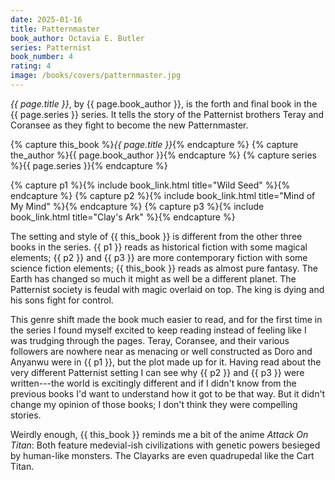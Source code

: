 ```yaml
---
date: 2025-01-16
title: Patternmaster
book_author: Octavia E. Butler
series: Patternist
book_number: 4
rating: 4
image: /books/covers/patternmaster.jpg
---
```


<cite class="book-title">{{ page.title }}</cite>, by <span
class="author-name">{{ page.book_author }}</span>, is the forth and final book
in the <span class="book-series">{{ page.series }}</span> series. It tells the
story of the Patternist brothers Teray and Coransee as they fight to become
the new Patternmaster.

{% capture this_book %}<cite class="book-title">{{ page.title }}</cite>{% endcapture %}
{% capture the_author %}<span class="author-name">{{ page.book_author }}</span>{% endcapture %}
{% capture series %}<span class="book-series">{{ page.series }}</span>{% endcapture %}

{% capture p1 %}{% include book_link.html title="Wild Seed" %}{% endcapture %}
{% capture p2 %}{% include book_link.html title="Mind of My Mind" %}{% endcapture %}
{% capture p3 %}{% include book_link.html title="Clay's Ark" %}{% endcapture %}

The setting and style of {{ this_book }} is different from the other three
books in the series. {{ p1 }} reads as historical fiction with some magical
elements; {{ p2 }} and {{ p3 }} are more contemporary fiction with some science
fiction elements; {{ this_book }} reads as almost pure fantasy. The Earth has
changed so much it might as well be a different planet. The Patternist society
is feudal with magic overlaid on top. The king is dying and his sons fight for
control.

This genre shift made the book much easier to read, and for the first time in
the series I found myself excited to keep reading instead of feeling like I
was trudging through the pages. Teray, Coransee, and their various followers
are nowhere near as menacing or well constructed as Doro and Anyanwu were in
{{ p1 }}, but the plot made up for it. Having read about the very different
Patternist setting I can see why {{ p2 }} and {{ p3 }} were written---the
world is excitingly different and if I didn't know from the previous books I'd
want to understand how it got to be that way. But it didn't change my opinion
of those books; I don't think they were compelling stories.

Weirdly enough, {{ this_book }} reminds me a bit of the anime <cite
class="tv-show-title">Attack On Titan</cite>: Both feature medevial-ish
civilizations with genetic powers besieged by human-like monsters. The
Clayarks are even quadrupedal like the Cart Titan.
